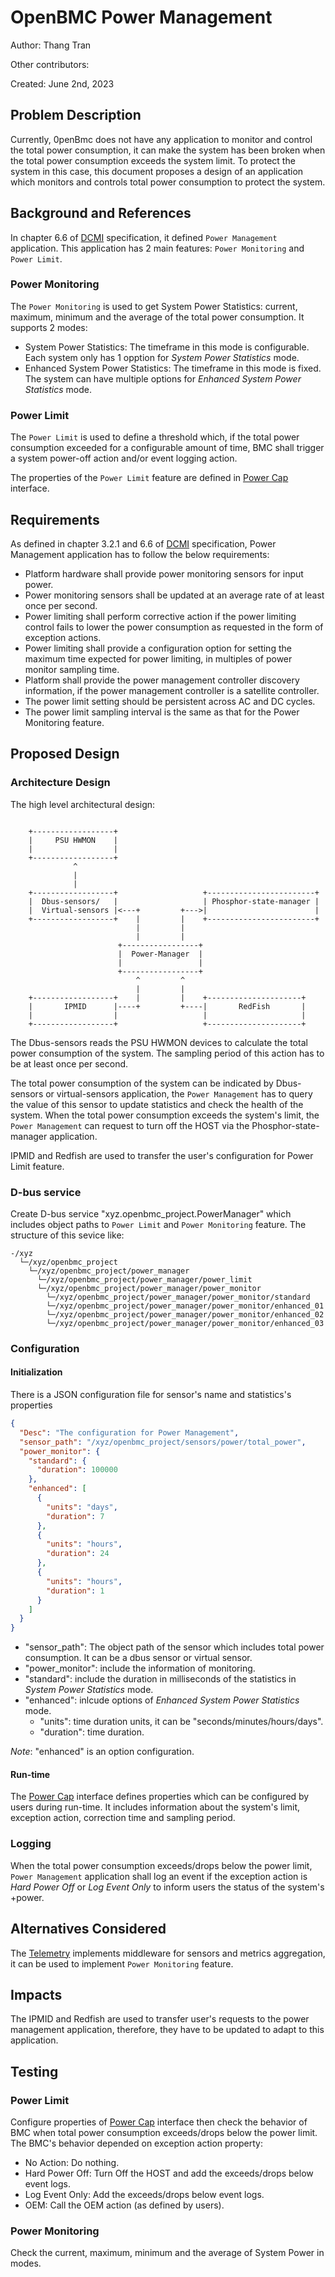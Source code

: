 # OpenBMC Power Management

Author: Thang Tran

Other contributors:

Created: June 2nd, 2023

## Problem Description

Currently, 0penBmc does not have any application to monitor and control the
total power consumption, it can make the system has been broken when the total
power consumption exceeds the system limit. To protect the system in this case,
this document proposes a design of an application which monitors and controls
total power consumption to protect the system.

## Background and References

In chapter 6.6 of [DCMI][dcmi-spec] specification, it defined `Power Management`
application. This application has 2 main features: `Power Monitoring` and
`Power Limit`.

### Power Monitoring

The `Power Monitoring` is used to get System Power Statistics: current, maximum,
minimum and the average of the total power consumption. It supports 2 modes:

- System Power Statistics: The timeframe in this mode is configurable. Each
  system only has 1 opption for _System Power Statistics_ mode.
- Enhanced System Power Statistics: The timeframe in this mode is fixed. The
  system can have multiple options for _Enhanced System Power Statistics_ mode.

### Power Limit

The `Power Limit` is used to define a threshold which, if the total power
consumption exceeded for a configurable amount of time, BMC shall trigger a
system power-off action and/or event logging action.

The properties of the `Power Limit` feature are defined in [Power
Cap][power-cap] interface.

## Requirements

As defined in chapter 3.2.1 and 6.6 of [DCMI][dcmi-spec] specification, Power
Management application has to follow the below requirements:

- Platform hardware shall provide power monitoring sensors for input power.
- Power monitoring sensors shall be updated at an average rate of at least once
  per second.
- Power limiting shall perform corrective action if the power limiting control
  fails to lower the power consumption as requested in the form of exception
  actions.
- Power limiting shall provide a configuration option for setting the maximum
  time expected for power limiting, in multiples of power monitor sampling time.
- Platform shall provide the power management controller discovery information,
  if the power management controller is a satellite controller.
- The power limit setting should be persistent across AC and DC cycles.
- The power limit sampling interval is the same as that for the Power Monitoring
  feature.

## Proposed Design

### Architecture Design

The high level architectural design:

```

    +------------------+
    |     PSU HWMON    |
    |                  |
    +------------------+
              ^
              |
              |
    +------------------+                   +------------------------+
    |  Dbus-sensors/   |                   | Phosphor-state-manager |
    |  Virtual-sensors |<---+         +--->|                        |
    +------------------+    |         |    +------------------------+
                            |         |
                            |         |
                        +-----------------+
                        |  Power-Manager  |
                        |                 |
                        +-----------------+
                            ^         ^
                            |         |
    +------------------+    |         |    +---------------------+
    |       IPMID      |----+         +----|       RedFish       |
    |                  |                   |                     |
    +------------------+                   +---------------------+
```

The Dbus-sensors reads the PSU HWMON devices to calculate the total power
consumption of the system. The sampling period of this action has to be at least
once per second.

The total power consumption of the system can be indicated by Dbus-sensors or
virtual-sensors application, the `Power Management` has to query the value of
this sensor to update statistics and check the health of the system. When the
total power consumption exceeds the system's limit, the `Power Management` can
request to turn off the HOST via the Phosphor-state-manager application.

IPMID and Redfish are used to transfer the user's configuration for Power Limit
feature.

### D-bus service

Create D-bus service "xyz.openbmc_project.PowerManager" which includes object
paths to `Power Limit` and `Power Monitoring` feature. The structure of this
sevice like:

```
-/xyz
  └─/xyz/openbmc_project
    └─/xyz/openbmc_project/power_manager
      └─/xyz/openbmc_project/power_manager/power_limit
      └─/xyz/openbmc_project/power_manager/power_monitor
        └─/xyz/openbmc_project/power_manager/power_monitor/standard
        └─/xyz/openbmc_project/power_manager/power_monitor/enhanced_01
        └─/xyz/openbmc_project/power_manager/power_monitor/enhanced_02
        └─/xyz/openbmc_project/power_manager/power_monitor/enhanced_03
```

### Configuration

#### Initialization

There is a JSON configuration file for sensor's name and statistics's properties

```json
{
  "Desc": "The configuration for Power Management",
  "sensor_path": "/xyz/openbmc_project/sensors/power/total_power",
  "power_monitor": {
    "standard": {
      "duration": 100000
    },
    "enhanced": [
      {
        "units": "days",
        "duration": 7
      },
      {
        "units": "hours",
        "duration": 24
      },
      {
        "units": "hours",
        "duration": 1
      }
    ]
  }
}
```

- "sensor_path": The object path of the sensor which includes total power
  consumption. It can be a dbus sensor or virtual sensor.
- "power_monitor": include the information of monitoring.
- "standard": include the duration in milliseconds of the statistics in _System
  Power Statistics_ mode.
- "enhanced": inlcude options of _Enhanced System Power Statistics_ mode.
  - "units": time duration units, it can be "seconds/minutes/hours/days".
  - "duration": time duration.

_Note_: "enhanced" is an option configuration.

#### Run-time

The [Power Cap][power-cap] interface defines properties which can be configured
by users during run-time. It includes information about the system's limit,
exception action, correction time and sampling period.

### Logging

When the total power consumption exceeds/drops below the power limit,
`Power Management` application shall log an event if the exception action is
_Hard Power Off_ or _Log Event Only_ to inform users the status of the system's
+power.

## Alternatives Considered

The [Telemetry][telemetry-repo] implements middleware for sensors and metrics
aggregation, it can be used to implement `Power Monitoring` feature.

## Impacts

The IPMID and Redfish are used to transfer user's requests to the power
management application, therefore, they have to be updated to adapt to this
application.

## Testing

### Power Limit

Configure properties of [Power Cap][power-cap] interface then check the behavior
of BMC when total power consumption exceeds/drops below the power limit. The
BMC's behavior depended on exception action property:

- No Action: Do nothing.
- Hard Power Off: Turn Off the HOST and add the exceeds/drops below event logs.
- Log Event Only: Add the exceeds/drops below event logs.
- OEM: Call the OEM action (as defined by users).

### Power Monitoring

Check the current, maximum, minimum and the average of System Power in modes.

[dcmi-spec]:
  https://www.intel.com/content/dam/www/public/us/en/documents/technical-specifications/dcmi-v1-5-rev-spec.pdf
[power-cap]:
  https://github.com/openbmc/phosphor-dbus-interfaces/blob/master/yaml/xyz/openbmc_project/Control/Power/Cap.interface.yaml
[telemetry-repo]: https://github.com/openbmc/telemetry
[dbus-repo]: https://github.com/openbmc/phosphor-dbus-interfaces
